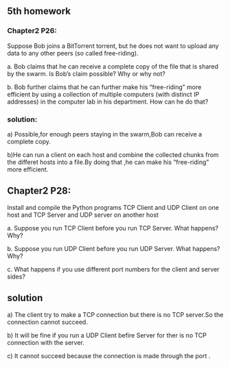 ## 5th homework

### Chapter2 P26:

Suppose Bob joins a BitTorrent torrent, but he does not want to upload any data to any other peers (so called free-riding).

a. Bob claims that he can receive a complete copy of the file that is shared by the swarm. Is Bob’s claim possible? Why or why not?

b. Bob further claims that he can further make his “free-riding” more efficient by using a collection of multiple computers (with distinct IP addresses) in the computer lab in his department. How can he do that?

### solution:

a) Possible,for enough peers staying in the swarm,Bob can receive a complete copy.

b)He can run a client on each host and combine the collected chunks from the differet hosts into a file.By doing that ,he can make his “free-riding” more efficient.



## Chapter2 P28:

Install and compile the Python programs TCP Client and UDP Client on one host and TCP Server and UDP server on another host

a. Suppose you run TCP Client before you run TCP Server. What happens? Why?

b. Suppose you run UDP Client before you run UDP Server. What happens? Why?

c. What happens if you use different port numbers for the client and server sides?



## solution

a) The client try to make a TCP connection but there is no TCP server.So the connection cannot succeed.

b) It will be fine if you run a UDP Client befire Server for ther is no TCP connection with the server.

c) It cannot succeed because the connection is made through the port . 
